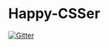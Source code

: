 # Happy-CSSer

[![Gitter](https://badges.gitter.im/Happy-CSSer/Happy-CSSer.svg)](https://gitter.im/Happy-CSSer/Happy-CSSer?utm_source=badge&utm_medium=badge&utm_campaign=pr-badge&utm_content=badge)